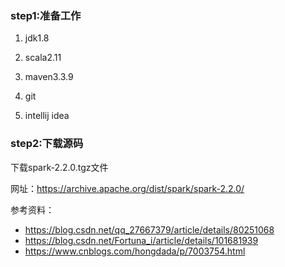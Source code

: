 ### step1:准备工作

1. jdk1.8

2. scala2.11

3. maven3.3.9

4. git
5. intellij idea

### step2:下载源码

下载spark-2.2.0.tgz文件

网址：https://archive.apache.org/dist/spark/spark-2.2.0/

参考资料：

- https://blog.csdn.net/qq_27667379/article/details/80251068
- https://blog.csdn.net/Fortuna_i/article/details/101681939
- https://www.cnblogs.com/hongdada/p/7003754.html
